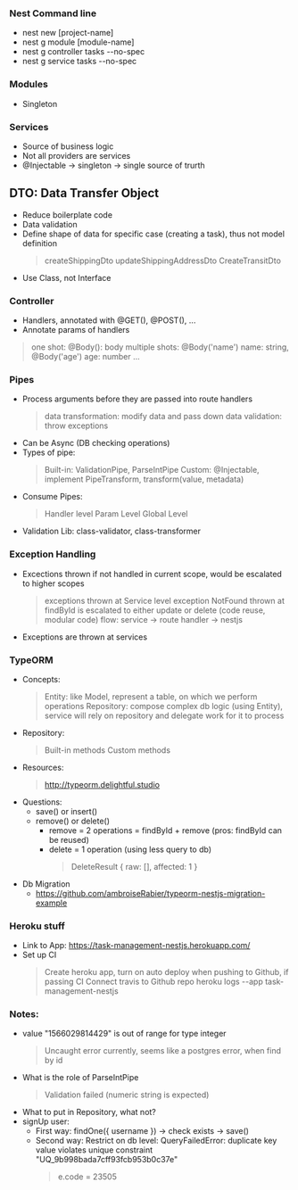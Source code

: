 ### Nest Command line

- nest new [project-name]
- nest g module [module-name]
- nest g controller tasks --no-spec
- nest g service tasks --no-spec

### Modules

- Singleton

### Services

- Source of business logic
- Not all providers are services
- @Injectable -> singleton -> single source of trurth

## DTO: Data Transfer Object

- Reduce boilerplate code
- Data validation
- Define shape of data for specific case (creating a task), thus not model definition
  > createShippingDto
  > updateShippingAddressDto
  > CreateTransitDto
- Use Class, not Interface

### Controller

- Handlers, annotated with @GET(), @POST(), ...
- Annotate params of handlers

> one shot: @Body(): body
> multiple shots: @Body('name') name: string, @Body('age') age: number ...

### Pipes

- Process arguments before they are passed into route handlers
  > data transformation: modify data and pass down
  > data validation: throw exceptions
- Can be Async (DB checking operations)
- Types of pipe:
  > Built-in: ValidationPipe, ParseIntPipe
  > Custom: @Injectable, implement PipeTransform, transform(value, metadata)
- Consume Pipes:
  > Handler level
  > Param Level
  > Global Level
- Validation Lib: class-validator, class-transformer

### Exception Handling

- Excections thrown if not handled in current scope, would be escalated to higher scopes

  > exceptions thrown at Service level
  > exception NotFound thrown at findById is escalated to either update or delete (code reuse, modular code)
  > flow: service -> route handler -> nestjs

- Exceptions are thrown at services

### TypeORM

- Concepts:
  > Entity: like Model, represent a table, on which we perform operations
  > Repository: compose complex db logic (using Entity), service will rely on repository and delegate work for it to process
- Repository:
  > Built-in methods
  > Custom methods
- Resources:
  > http://typeorm.delightful.studio
- Questions:
  - save() or insert()
  - remove() or delete()
    - remove = 2 operations = findById + remove (pros: findById can be reused)
    - delete = 1 operation (using less query to db)
      > DeleteResult { raw: [], affected: 1 }
- Db Migration
  - https://github.com/ambroiseRabier/typeorm-nestjs-migration-example

### Heroku stuff

- Link to App: https://task-management-nestjs.herokuapp.com/
- Set up CI
  > Create heroku app, turn on auto deploy when pushing to Github, if passing CI
  > Connect travis to Github repo
  > heroku logs --app task-management-nestjs

### Notes:

- value "1566029814429" is out of range for type integer
  > Uncaught error currently, seems like a postgres error, when find by id
- What is the role of ParseIntPipe
  > Validation failed (numeric string is expected)
- What to put in Repository, what not?
- signUp user:
  - First way: findOne({ username }) -> check exists -> save()
  - Second way: Restrict on db level: QueryFailedError: duplicate key value violates unique constraint "UQ_9b998bada7cff93fcb953b0c37e"
    > e.code = 23505
